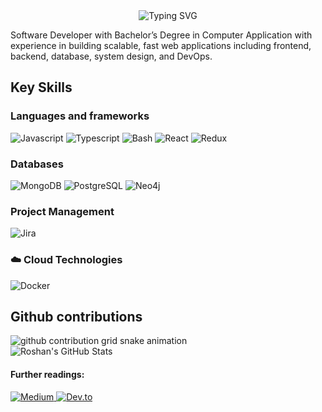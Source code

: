 <div align="center">
<img src="https://readme-typing-svg.herokuapp.com?font=Jetbrains+mono&size=40&duration=2000&color=blue&center=true&vCenter=true&width=435&lines=Hey..+I'm+Roshan;This+is..;..my+Github..;" alt="Typing SVG"/>
</div>

Software Developer with Bachelor’s Degree in Computer Application with experience in building scalable, fast web applications including frontend, backend, database, system design, and DevOps.

## Key Skills
### Languages and frameworks
<div>
    <img src="https://img.shields.io/badge/Javascript-F7DF1E?style=for-the-badge&logo=javascript&logoColor=white" alt="Javascript" />
    <img src="https://img.shields.io/badge/Typescript-3178C6?style=for-the-badge&logo=typescript&logoColor=white" alt="Typescript" />
    <img src="https://img.shields.io/badge/Bash-4EAA25?style=for-the-badge&logo=gnubash&logoColor=white" alt="Bash" />
    <img src="https://img.shields.io/badge/React-61DAFB?style=for-the-badge&logo=react&logoColor=white" alt="React" />
    <img src="https://img.shields.io/badge/Redux-764ABC?style=for-the-badge&logo=redux&logoColor=white" alt="Redux" />
</div>

### Databases
<div>
    <img src="https://img.shields.io/badge/Mongodb-47A248?style=for-the-badge&logo=mongodb&logoColor=white" alt="MongoDB" />
    <img src="https://img.shields.io/badge/PostgreSQL-4169E1?style=for-the-badge&logo=postgresql&logoColor=white" alt="PostgreSQL" />
    <img src="https://img.shields.io/badge/Neo4j-4581C3?style=for-the-badge&logo=neo4j&logoColor=white" alt="Neo4j" />
</div>

### Project Management 
<div>
    <img src="https://img.shields.io/badge/Jira-0052CC?style=for-the-badge&logo=jira&logoColor=white" alt="Jira" />
</div>

### ☁️ Cloud Technologies
<div>
    <img src="https://img.shields.io/badge/Docker-2496ED?style=for-the-badge&logo=docker&logoColor=white" alt="Docker" />
</div>

## Github contributions

<picture>
  <source media="(prefers-color-scheme: dark)" srcset="https://raw.githubusercontent.com/roshanmjn/roshanmjn/output/github-contribution-grid-snake-dark.svg">
  <source media="(prefers-color-scheme: light)" srcset="https://raw.githubusercontent.com/roshanmjn/roshanmjn/output/github-contribution-grid-snake.svg">
  <img alt="github contribution grid snake animation" src="https://raw.githubusercontent.com/roshanmjn/roshanmjn/output/github-contribution-grid-snake.svg">
</picture>

<div>
    <img src="https://github-profile-summary-cards.vercel.app/api/cards/profile-details?username=roshanmjn&theme=github_dark" alt="Roshan's GitHub Stats"/>
</div>

#### Further readings:
<div>
    
</div>
    <a href="https://medium.com/@Roshan_maharjan">
        <img src="https://img.shields.io/badge/Medium-000000?style=for-the-badge&logo=medium&logoColor=white" alt="Medium" />
    </a>
     <a href="https://dev.to/Roshanmaharjan">
        <img src="https://img.shields.io/badge/Dev.to-0A0A0A?style=for-the-badge&logo=devdotto&logoColor=white" alt="Dev.to" />
    </a>
</div>

<!--
**roshanmjn/roshanmjn** is a ✨ _special_ ✨ repository because its `README.md` (this file) appears on your GitHub profile.

Here are some ideas to get you started:

- 🔭 I’m currently working on ...
- 🌱 I’m currently learning ...
- 👯 I’m looking to collaborate on ...
- 🤔 I’m looking for help with ...
- 💬 Ask me about ...
- 📫 How to reach me: ...
- ⚡ Fun fact: ...
-->
